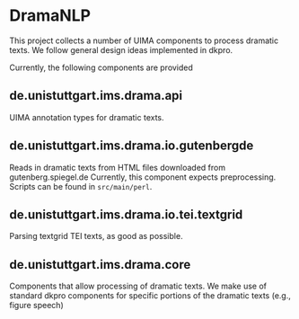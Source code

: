# DramaNLP
This project collects a number of UIMA components to process dramatic texts. We follow general design ideas implemented in dkpro.

Currently, the following components are provided

## de.unistuttgart.ims.drama.api
UIMA annotation types for dramatic texts.

## de.unistuttgart.ims.drama.io.gutenbergde
Reads in dramatic texts from HTML files downloaded from gutenberg.spiegel.de
Currently, this component expects preprocessing. Scripts can be found in `src/main/perl`.

## de.unistuttgart.ims.drama.io.tei.textgrid
Parsing textgrid TEI texts, as good as possible.

## de.unistuttgart.ims.drama.core
Components that allow processing of dramatic texts. We make use of standard dkpro components for specific portions of the dramatic texts (e.g., figure speech)